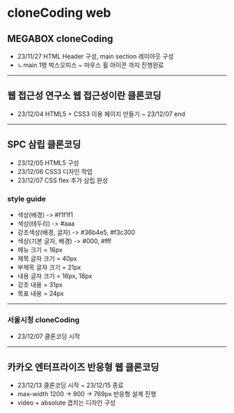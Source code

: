 # cloneCoding web
## MEGABOX cloneCoding
* 23/11/27 HTML Header 구성, main section 레이아웃 구성
* ㄴmain 1행 박스오피스 ~ 마우스 휠 아이콘 까지 진행완료
----
## 웹 접근성 연구소 웹 접근성이란 클론코딩
* 23/12/04 HTML5 + CSS3 이용 페이지 만들기 ~ 23/12/07 end
----
## SPC 삼립 클론코딩
* 23/12/05 HTML5 구성
* 23/12/06 CSS3 디자인 작업
* 23/12/07 CSS flex 추가 삼립 완성
### style guide
* 색상(배경) -> #f1f1f1
* 색상(테두리) -> #aaa
* 강조색상(배경, 글자) -> #36b4e5, #f3c300
* 색상(기본 글자, 배경) -> #000, #fff
* 메뉴 크기 = 16px
* 제목 글자 크기 = 40px
* 부제목 글자 크기 = 21px
* 내용 글자 크기 = 16px, 18px
* 강조 내용 = 31px
* 목표 내용 = 24px
----
### 서울시청 cloneCoding
* 23/12/07 클론코딩 시작
----
## 카카오 엔터프라이즈 반응형 웹 클론코딩
* 23/12/13 클론코딩 시작 ~ 23/12/15 종료
* max-width 1200 -> 900 -> 769px 반응형 설계 진행
* video + absolute 겹치는 디자인 구성